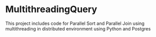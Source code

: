 # MultithreadingQuery
This project includes code for Parallel Sort and Parallel Join using multithreading in distributed environment using Python and Postgres
